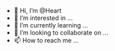 - 👋 Hi, I’m @Heart
- 👀 I’m interested in ...
- 🌱 I’m currently learning ...
- 💞️ I’m looking to collaborate on ...
- 📫 How to reach me ...

<!---
Heart is a ✨ special ✨ repository because its `README.md` (this file) appears on your GitHub profile.
You can click the Preview link to take a look at your changes.
--->
